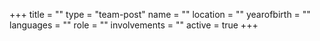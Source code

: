 +++
title = ""
type = "team-post"
name = ""
location = ""
yearofbirth = ""
languages = ""
role = ""
involvements = ""
active = true
+++

